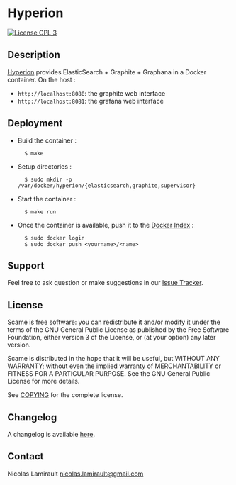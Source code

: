 # Hyperion

[![License GPL 3][badge-license]][COPYING]

## Description

[Hyperion][] provides ElasticSearch + Graphite + Graphana in a Docker container.
On the host :
- `http://localhost:8080`: the graphite web interface
- `http://localhost:8081`: the grafana web interface

## Deployment

* Build the container :

        $ make

* Setup directories :

        $ sudo mkdir -p /var/docker/hyperion/{elasticsearch,graphite,supervisor}

* Start the container :

        $ make run

* Once the container is available, push it to the [Docker Index](index.docker.io) :

        $ sudo docker login
        $ sudo docker push <yourname>/<name>


## Support

Feel free to ask question or make suggestions in our [Issue Tracker][].


## License

Scame is free software: you can redistribute it and/or modify it under the
terms of the GNU General Public License as published by the Free Software
Foundation, either version 3 of the License, or (at your option) any later
version.

Scame is distributed in the hope that it will be useful, but WITHOUT ANY
WARRANTY; without even the implied warranty of MERCHANTABILITY or FITNESS FOR A
PARTICULAR PURPOSE.  See the GNU General Public License for more details.

See [COPYING][] for the complete license.


## Changelog

A changelog is available [here](ChangeLog.md).


## Contact

Nicolas Lamirault <nicolas.lamirault@gmail.com>



[Hyperion]: https://github.com/nlamirault/hyperion
[COPYING]: https://github.com/nlamirault/scame/blob/master/COPYING
[badge-license]: https://img.shields.io/badge/license-GPL_3-green.svg?style=flat
[Issue tracker]: https://github.com/nlamirault/hyperion/issues
